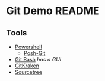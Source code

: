 # Git Demo README

## Tools

- [Powershell](https://docs.microsoft.com/en-us/powershell/)
  - [Posh-Git](https://github.com/dahlbyk/posh-git)
- [Git Bash](https://gitforwindows.org/) _has a GUI_
- [GitKraken](https://www.gitkraken.com)
- [Sourcetree](https://www.sourcetreeapp.com/)
